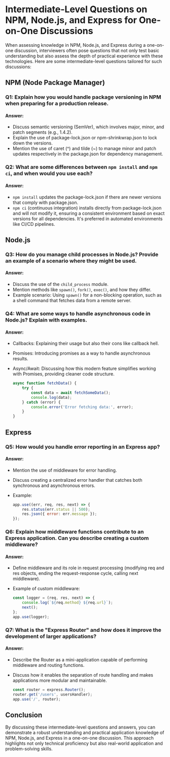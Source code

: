 # Intermediate-Level Questions on NPM, Node.js, and Express for One-on-One Discussions

When assessing knowledge in NPM, Node.js, and Express during a one-on-one discussion, interviewers often pose questions that not only test basic understanding but also assess the depth of practical experience with these technologies. Here are some intermediate-level questions tailored for such discussions:

## NPM (Node Package Manager)

### **Q1: Explain how you would handle package versioning in NPM when preparing for a production release.**
#### **Answer**:
- Discuss semantic versioning (SemVer), which involves major, minor, and patch segments (e.g., 1.4.2).
- Explain the use of package-lock.json or npm-shrinkwrap.json to lock down the versions.
- Mention the use of caret (^) and tilde (~) to manage minor and patch updates respectively in the package.json for dependency management.

### **Q2: What are some differences between `npm install` and `npm ci`, and when would you use each?**
#### **Answer**:
- `npm install` updates the package-lock.json if there are newer versions that comply with package.json.
- `npm ci` (continuous integration) installs directly from package-lock.json and will not modify it, ensuring a consistent environment based on exact versions for all dependencies. It's preferred in automated environments like CI/CD pipelines.

## Node.js

### **Q3: How do you manage child processes in Node.js? Provide an example of a scenario where they might be used.**
#### **Answer**:
- Discuss the use of the `child_process` module.
- Mention methods like `spawn()`, `fork()`, `exec()`, and how they differ.
- Example scenario: Using `spawn()` for a non-blocking operation, such as a shell command that fetches data from a remote server.

### **Q4: What are some ways to handle asynchronous code in Node.js? Explain with examples.**
#### **Answer**:
- Callbacks: Explaining their usage but also their cons like callback hell.
- Promises: Introducing promises as a way to handle asynchronous results.
- Async/Await: Discussing how this modern feature simplifies working with Promises, providing cleaner code structure.

    ```javascript
    async function fetchData() {
        try {
            const data = await fetchSomeData();
            console.log(data);
        } catch (error) {
            console.error('Error fetching data:', error);
        }
    }
    ```

## Express

### **Q5: How would you handle error reporting in an Express app?**
#### **Answer**:
- Mention the use of middleware for error handling.
- Discuss creating a centralized error handler that catches both synchronous and asynchronous errors.
- Example: 

    ```javascript
    app.use((err, req, res, next) => {
        res.status(err.status || 500);
        res.json({ error: err.message });
    });
    ```

### **Q6: Explain how middleware functions contribute to an Express application. Can you describe creating a custom middleware?**
#### **Answer**:
- Define middleware and its role in request processing (modifying req and res objects, ending the request-response cycle, calling next middleware).
- Example of custom middleware:

    ```javascript
    const logger = (req, res, next) => {
        console.log(`${req.method} ${req.url}`);
        next();
    };
    app.use(logger);
    ```

### **Q7: What is the "Express Router" and how does it improve the development of larger applications?**
#### **Answer**:
- Describe the Router as a mini-application capable of performing middleware and routing functions.
- Discuss how it enables the separation of route handling and makes applications more modular and maintainable.

    ```javascript
    const router = express.Router();
    router.get('/users', usersHandler);
    app.use('/', router);
    ```

## Conclusion

By discussing these intermediate-level questions and answers, you can demonstrate a robust understanding and practical application knowledge of NPM, Node.js, and Express in a one-on-one discussion. This approach highlights not only technical proficiency but also real-world application and problem-solving skills.